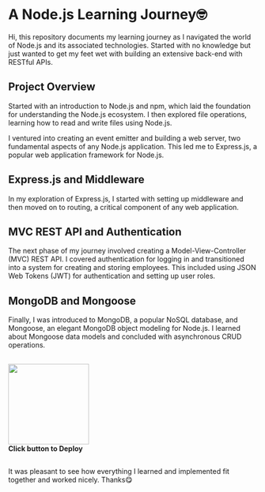 # A Node.js Learning Journey🤓

Hi, this repository documents my learning journey as I navigated the world of Node.js and its associated technologies. Started with no knowledge but just wanted to get my feet wet with building an extensive back-end with RESTful APIs.

## Project Overview

Started with an introduction to Node.js and npm, which laid the foundation for understanding the Node.js ecosystem. I then explored file operations, learning how to read and write files using Node.js.

I ventured into creating an event emitter and building a web server, two fundamental aspects of any Node.js application. This led me to Express.js, a popular web application framework for Node.js.

## Express.js and Middleware

In my exploration of Express.js, I started with setting up middleware and then moved on to routing, a critical component of any web application.

## MVC REST API and Authentication

The next phase of my journey involved creating a Model-View-Controller (MVC) REST API. I covered authentication for logging in and transitioned into a system for creating and storing employees. This included using JSON Web Tokens (JWT) for authentication and setting up user roles.

## MongoDB and Mongoose

Finally, I was introduced to MongoDB, a popular NoSQL database, and Mongoose, an elegant MongoDB object modeling for Node.js. I learned about Mongoose data models and concluded with asynchronous CRUD operations.
 ##
[<img src="https://cdn.gomix.com/2bdfb3f8-05ef-4035-a06e-2043962a3a13%2Fremix-button.svg" width="163px" />](https://glitch.com/edit/#!/import/github/adnanzaki19/nodee)
<br>
**Click button to Deploy**
##
It was pleasant to see how everything I learned and implemented fit together and worked nicely. Thanks😋
